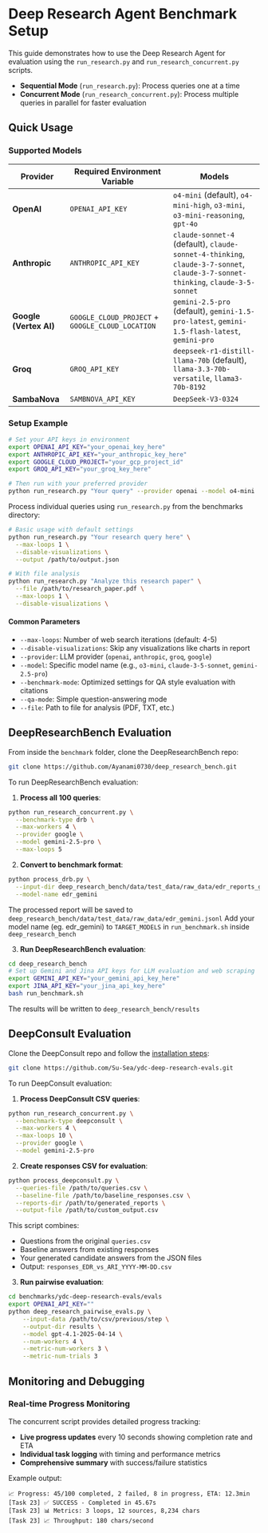 # Deep Research Agent Benchmark Setup

This guide demonstrates how to use the Deep Research Agent for evaluation using the `run_research.py` and `run_research_concurrent.py` scripts.

- **Sequential Mode** (`run_research.py`): Process queries one at a time
- **Concurrent Mode** (`run_research_concurrent.py`): Process multiple queries in parallel for faster evaluation

## Quick Usage

### Supported Models

| Provider | Required Environment Variable | Models |
|----------|------------------------------|------------------|
| **OpenAI** | `OPENAI_API_KEY` | `o4-mini` (default), `o4-mini-high`, `o3-mini`, `o3-mini-reasoning`, `gpt-4o` |
| **Anthropic** | `ANTHROPIC_API_KEY` | `claude-sonnet-4` (default), `claude-sonnet-4-thinking`, `claude-3-7-sonnet`, `claude-3-7-sonnet-thinking`, `claude-3-5-sonnet` |
| **Google (Vertex AI)** | `GOOGLE_CLOUD_PROJECT` + `GOOGLE_CLOUD_LOCATION` | `gemini-2.5-pro` (default), `gemini-1.5-pro-latest`, `gemini-1.5-flash-latest`, `gemini-pro` |
| **Groq** | `GROQ_API_KEY` | `deepseek-r1-distill-llama-70b` (default), `llama-3.3-70b-versatile`, `llama3-70b-8192` |
| **SambaNova** | `SAMBNOVA_API_KEY` | `DeepSeek-V3-0324` |

### Setup Example
```bash
# Set your API keys in environment
export OPENAI_API_KEY="your_openai_key_here"
export ANTHROPIC_API_KEY="your_anthropic_key_here"
export GOOGLE_CLOUD_PROJECT="your_gcp_project_id"
export GROQ_API_KEY="your_groq_key_here"

# Then run with your preferred provider
python run_research.py "Your query" --provider openai --model o4-mini
```

Process individual queries using `run_research.py` from the benchmarks directory:

```bash
# Basic usage with default settings
python run_research.py "Your research query here" \
  --max-loops 1 \
  --disable-visualizations \
  --output /path/to/output.json

# With file analysis
python run_research.py "Analyze this research paper" \
  --file /path/to/research_paper.pdf \
  --max-loops 1 \
  --disable-visualizations \
```

#### Common Parameters

- `--max-loops`: Number of web search iterations (default: 4-5)
- `--disable-visualizations`: Skip any visualizations like charts in report
- `--provider`: LLM provider (`openai`, `anthropic`, `groq`, `google`)
- `--model`: Specific model name (e.g., `o3-mini`, `claude-3-5-sonnet`, `gemini-2.5-pro`)
- `--benchmark-mode`: Optimized settings for QA style evaluation with citations
- `--qa-mode`: Simple question-answering mode
- `--file`: Path to file for analysis (PDF, TXT, etc.)



## DeepResearchBench Evaluation

From inside the `benchmark` folder, clone the DeepResearchBench repo:
```bash
git clone https://github.com/Ayanami0730/deep_research_bench.git
```

To run DeepResearchBench evaluation:

1. **Process all 100 queries**:
```bash
python run_research_concurrent.py \
  --benchmark-type drb \
  --max-workers 4 \
  --provider google \
  --model gemini-2.5-pro \
  --max-loops 5
```

2. **Convert to benchmark format**:
```bash
python process_drb.py \
  --input-dir deep_research_bench/data/test_data/raw_data/edr_reports_gemini \
  --model-name edr_gemini
```

The processed report will be saved to `deep_research_bench/data/test_data/raw_data/edr_gemini.jsonl`
Add your model name (eg. edr_gemini) to `TARGET_MODELS` in `run_benchmark.sh` inside `deep_research_bench`

3. **Run DeepResearchBench evaluation**:
```bash
cd deep_research_bench
# Set up Gemini and Jina API keys for LLM evaluation and web scraping 
export GEMINI_API_KEY="your_gemini_api_key_here"
export JINA_API_KEY="your_jina_api_key_here"
bash run_benchmark.sh
```

The results will be written to `deep_research_bench/results`


## DeepConsult Evaluation

Clone the DeepConsult repo and follow the [installation steps](https://github.com/Su-Sea/ydc-deep-research-evals?tab=readme-ov-file#installation):
```bash
git clone https://github.com/Su-Sea/ydc-deep-research-evals.git
```

To run DeepConsult evaluation:

1. **Process DeepConsult CSV queries**:
```bash
python run_research_concurrent.py \
  --benchmark-type deepconsult \
  --max-workers 4 \
  --max-loops 10 \
  --provider google \
  --model gemini-2.5-pro
```

2. **Create responses CSV for evaluation**:
```bash
python process_deepconsult.py \
  --queries-file /path/to/queries.csv \
  --baseline-file /path/to/baseline_responses.csv \
  --reports-dir /path/to/generated_reports \
  --output-file /path/to/custom_output.csv
```

This script combines:
- Questions from the original `queries.csv`
- Baseline answers from existing responses
- Your generated candidate answers from the JSON files
- Output: `responses_EDR_vs_ARI_YYYY-MM-DD.csv`

3. **Run pairwise evaluation**:
```bash
cd benchmarks/ydc-deep-research-evals/evals
export OPENAI_API_KEY=""
python deep_research_pairwise_evals.py \
    --input-data /path/to/csv/previous/step \
    --output-dir results \
    --model gpt-4.1-2025-04-14 \
    --num-workers 4 \
    --metric-num-workers 3 \
    --metric-num-trials 3
```

## Monitoring and Debugging

### Real-time Progress Monitoring

The concurrent script provides detailed progress tracking:

- **Live progress updates** every 10 seconds showing completion rate and ETA
- **Individual task logging** with timing and performance metrics
- **Comprehensive summary** with success/failure statistics

Example output:
```
📈 Progress: 45/100 completed, 2 failed, 8 in progress, ETA: 12.3min
[Task 23] ✅ SUCCESS - Completed in 45.67s
[Task 23] 📊 Metrics: 3 loops, 12 sources, 8,234 chars
[Task 23] 📈 Throughput: 180 chars/second
```
